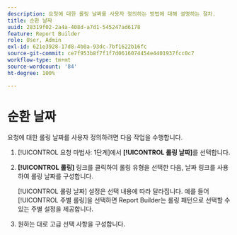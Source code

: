 ```yaml
---
description: 요청에 대한 롤링 날짜를 사용자 정의하는 방법에 대해 설명하는 절차.
title: 순환 날짜
uuid: 28319f02-2a4a-408d-a7d1-545247ad6178
feature: Report Builder
role: User, Admin
exl-id: 621e3928-17d8-4b0a-93dc-7bf1622b16fc
source-git-commit: ce7f953b8f7f1f7d0616074454e4401937fcc0c7
workflow-type: tm+mt
source-wordcount: '84'
ht-degree: 100%

---
```


# 순환 날짜

요청에 대한 롤링 날짜를 사용자 정의하려면 다음 작업을 수행합니다.

1. [!UICONTROL 요청 마법사: 1단계]에서 **[!UICONTROL 롤링 날짜]**&#x200B;를 선택합니다.
1. **[!UICONTROL 롤링]** 링크를 클릭하여 롤링 유형을 선택한 다음, 날짜 링크를 사용하여 롤링 날짜를 구성합니다.

   [!UICONTROL 롤링 날짜] 설정은 선택 내용에 따라 달라집니다. 예를 들어 [!UICONTROL 주별 롤링]을 선택하면 Report Builder는 롤링 패턴으로 선택할 수 있는 주별 설정을 제공합니다.

1. 원하는 대로 고급 선택 사항을 구성합니다.
